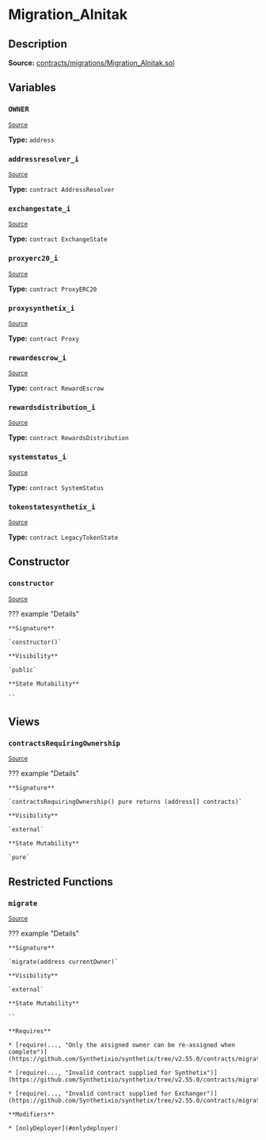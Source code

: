 # Migration_Alnitak

## Description

**Source:** [contracts/migrations/Migration_Alnitak.sol](https://github.com/Synthetixio/synthetix/tree/v2.55.0/contracts/migrations/Migration_Alnitak.sol)

## Variables

### `OWNER`

<sub>[Source](https://github.com/Synthetixio/synthetix/tree/v2.55.0/contracts/migrations/Migration_Alnitak.sol#L21)</sub>

**Type:** `address`

### `addressresolver_i`

<sub>[Source](https://github.com/Synthetixio/synthetix/tree/v2.55.0/contracts/migrations/Migration_Alnitak.sol#L24)</sub>

**Type:** `contract AddressResolver`

### `exchangestate_i`

<sub>[Source](https://github.com/Synthetixio/synthetix/tree/v2.55.0/contracts/migrations/Migration_Alnitak.sol#L30)</sub>

**Type:** `contract ExchangeState`

### `proxyerc20_i`

<sub>[Source](https://github.com/Synthetixio/synthetix/tree/v2.55.0/contracts/migrations/Migration_Alnitak.sol#L26)</sub>

**Type:** `contract ProxyERC20`

### `proxysynthetix_i`

<sub>[Source](https://github.com/Synthetixio/synthetix/tree/v2.55.0/contracts/migrations/Migration_Alnitak.sol#L28)</sub>

**Type:** `contract Proxy`

### `rewardescrow_i`

<sub>[Source](https://github.com/Synthetixio/synthetix/tree/v2.55.0/contracts/migrations/Migration_Alnitak.sol#L36)</sub>

**Type:** `contract RewardEscrow`

### `rewardsdistribution_i`

<sub>[Source](https://github.com/Synthetixio/synthetix/tree/v2.55.0/contracts/migrations/Migration_Alnitak.sol#L38)</sub>

**Type:** `contract RewardsDistribution`

### `systemstatus_i`

<sub>[Source](https://github.com/Synthetixio/synthetix/tree/v2.55.0/contracts/migrations/Migration_Alnitak.sol#L32)</sub>

**Type:** `contract SystemStatus`

### `tokenstatesynthetix_i`

<sub>[Source](https://github.com/Synthetixio/synthetix/tree/v2.55.0/contracts/migrations/Migration_Alnitak.sol#L34)</sub>

**Type:** `contract LegacyTokenState`

## Constructor

### `constructor`

<sub>[Source](https://github.com/Synthetixio/synthetix/tree/v2.55.0/contracts/migrations/Migration_Alnitak.sol#L41)</sub>

??? example "Details"

    **Signature**

    `constructor()`

    **Visibility**

    `public`

    **State Mutability**

    ``

## Views

### `contractsRequiringOwnership`

<sub>[Source](https://github.com/Synthetixio/synthetix/tree/v2.55.0/contracts/migrations/Migration_Alnitak.sol#L43)</sub>

??? example "Details"

    **Signature**

    `contractsRequiringOwnership() pure returns (address[] contracts)`

    **Visibility**

    `external`

    **State Mutability**

    `pure`

## Restricted Functions

### `migrate`

<sub>[Source](https://github.com/Synthetixio/synthetix/tree/v2.55.0/contracts/migrations/Migration_Alnitak.sol#L55)</sub>

??? example "Details"

    **Signature**

    `migrate(address currentOwner)`

    **Visibility**

    `external`

    **State Mutability**

    ``

    **Requires**

    * [require(..., "Only the assigned owner can be re-assigned when complete")](https://github.com/Synthetixio/synthetix/tree/v2.55.0/contracts/migrations/Migration_Alnitak.sol#L56)

    * [require(..., "Invalid contract supplied for Synthetix")](https://github.com/Synthetixio/synthetix/tree/v2.55.0/contracts/migrations/Migration_Alnitak.sol#L64)

    * [require(..., "Invalid contract supplied for Exchanger")](https://github.com/Synthetixio/synthetix/tree/v2.55.0/contracts/migrations/Migration_Alnitak.sol#L68)

    **Modifiers**

    * [onlyDeployer](#onlydeployer)
